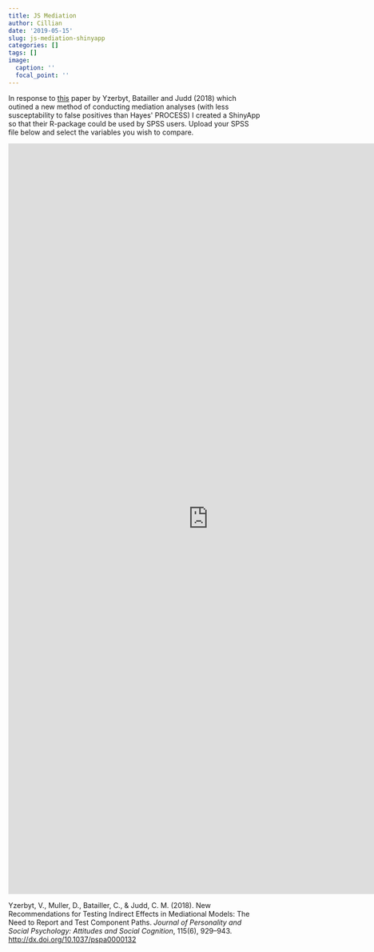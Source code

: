 ```yaml
---
title: JS Mediation
author: Cillian
date: '2019-05-15'
slug: js-mediation-shinyapp
categories: []
tags: []
image:
  caption: ''
  focal_point: ''
---
```


In response to [this](https://perso.uclouvain.be/vincent.yzerbyt/Yzerbyt%20et%20al.%20JPSP%202018.pdf) paper by Yzerbyt, Batailler and Judd (2018) which outined a new method of conducting mediation analyses (with less susceptability to false positives than Hayes' PROCESS) I created a ShinyApp so that their R-package could be used by SPSS users. Upload your SPSS file below and select the variables you wish to compare.

<iframe width="800" height="1500" scrolling="no" frameborder="no"  src="https://cillianmacaodh.shinyapps.io/JS_mediation/"> </iframe>

Yzerbyt, V., Muller, D., Batailler, C., & Judd, C. M. (2018). New Recommendations for Testing Indirect Effects in Mediational Models: The Need to Report and Test Component Paths. *Journal of Personality and Social Psychology: Attitudes and Social Cognition*, 115(6), 929–943. http://dx.doi.org/10.1037/pspa0000132
